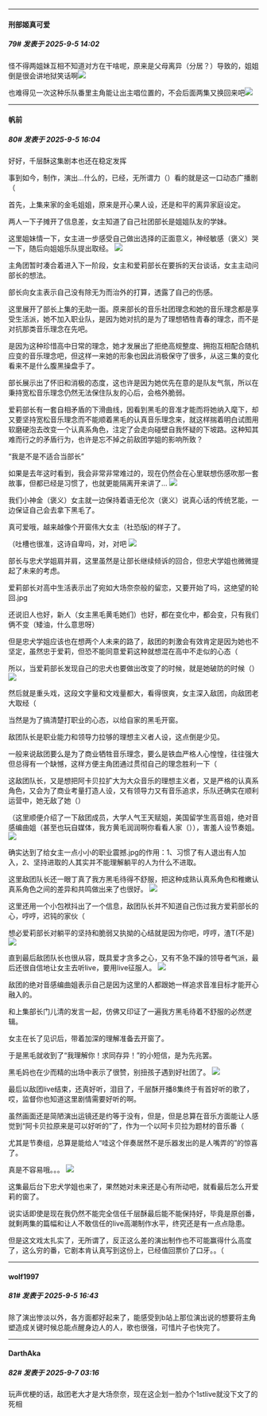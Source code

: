 ﻿
*****

####  刑部姬真可爱  
##### 79#       发表于 2025-9-5 14:02

怪不得两姐妹互相不知道对方在干啥呢，原来是父母离异（分居？）导致的，姐姐倒是很会讲地狱笑话啊<img src="https://static.stage1st.com/image/smiley/face2017/067.png" referrerpolicy="no-referrer">

也难得见一次这种乐队番里主角能让出主唱位置的，不会后面两集又换回来吧<img src="https://static.stage1st.com/image/smiley/face2017/053.png" referrerpolicy="no-referrer">


*****

####  帆前  
##### 80#       发表于 2025-9-5 16:04

好好，千层酥这集剧本也还在稳定发挥

事到如今，制作，演出…什么的，已经，无所谓力（）看的就是这一口动态广播剧（

首先，上集来家的金毛姐姐，原来是开心果人设，还是和平的离异家庭设定。

两人一下子摊开了信息差，女主知道了自己社团部长是姐姐队友的学妹。

这里姐妹情一下，女主进一步感受自己做出选择的正面意义，神经敏感（褒义）哭一下，随后向姐姐乐队提出取经。
<img src="https://s3.bmp.ovh/imgs/2025/09/05/0c2fb4772ea7bf86.jpg" referrerpolicy="no-referrer">

主角团暂时凑合着进入下一阶段，女主和爱莉部长在要拆的天台谈话，女主主动问部长的想法。

部长向女主表示自己没有除无为而治外的打算，透露了自己的伤感。

这里展开了部长上集的无助一面。原来部长的音乐社团理念和她的音乐理念都是享受生活派，她不加入职业队，是因为她对抗的是为了理想牺牲青春的理念，而不是对抗那类音乐理念在先吧。

是因为这种珍惜高中日常的理念，她才发展出了拒绝高规整度、拥抱互相配合随机应变的音乐理念吧，但这样一来她的形象也因此消极保守了很多，从这三集的变化看来不是什么腹黑操盘手了。

部长展示出了怀旧和消极的态度，这也许是因为她优先在意的是队友气氛，所以在秉持宽松音乐理念仍然无法保住队友的心后，会格外脆弱。

爱莉部长有一套自相矛盾的下滑曲线，因看到黑毛的音准才能而将她纳入麾下，却又要坚持宽松音乐理念而不能顺着黑毛的认真音乐理念来，就这样揣着明白试图用软磨硬泡去改变一个认真系角色，注定了会走向碰壁自我怀疑的下坡路。这种知其难而行之的矛盾行为，也许是忘不掉之前敌团学姐的影响所致？

“我是不是不适合当部长”

如果是去年这时看到，我会非常非常难过的，现在仍然会在心里联想伤感吹那一套故事，但都已经是习惯了，也就更能隔离开来讲了…
<img src="https://s3.bmp.ovh/imgs/2025/09/05/467be200ef9115d3.jpg" referrerpolicy="no-referrer">

我们小神金（褒义）女主就一边保持着语无伦次（褒义）说真心话的传统艺能，一边保证自己会去拿下黑毛了。

真可爱哦，越来越像个开窗伟大女主（社恐版)的样子了。

（吐槽也很准，这诗自卑吗，对，对吧
<img src="https://s3.bmp.ovh/imgs/2025/09/05/705432bbe062a925.jpg" referrerpolicy="no-referrer">

部长与忠犬学姐肩并肩，这里虽然是让部长继续倾诉的回合，但忠犬学姐也微微提起了未来的考虑。

爱莉部长对高中生活表示出了宛如大场奈奈般的留恋，又要开始了吗，这绝望的轮回.jpg

还说旧人也好，新人（女主黑毛黄毛她们）也好，都在变化中，都会变，只有我们俩不变（矮油，什么意思呀）

但是忠犬学姐应该也在想两个人未来的路了，敌团的刺激会有效肯定是因为她也不坚定，虽然忠于爱莉，但恐不能同意爱莉这种就想混在高中不走似的心态（

所以，当爱莉部长发现自己的忠犬也要做出改变了的时候，就是她破防的时候（）
<img src="https://s3.bmp.ovh/imgs/2025/09/05/e65a1036cff40122.jpg" referrerpolicy="no-referrer">

然后就是重头戏，这段文字量和文戏量都大，看得很爽，女主深入敌团，向敌团老大取经（

当然是为了搞清楚打职业的心态，以给自家的黑毛开窗。

敌团队长是职业能力和领导力拉够的理想主义者人设，这点倒是少见。

一般来说敌团要么是为了商业牺牲音乐理念，要么是铁血严格人心惶惶，往往强大但总得有一个缺憾，这样方便主角团通过贯彻自己的理念胜利一下（

这敌团队长，又是想把阿卡贝拉扩大为大众音乐的理想主义者，又是严格的认真系角色，又会为了商业考量打造人设，又有领导力又有音乐追求，乐队还确实在顺利运营中，她无敌了她（）

（这里顺便介绍了一下敌团成员，大学人气王天赋姐，美国留学生高音姐，绝对音感编曲姐（甚至也玩自媒体，我方黄毛润润啊你看看人家（）），害羞人设节奏姐。
<img src="https://s3.bmp.ovh/imgs/2025/09/05/f07b38e5938ea3d1.jpg" referrerpolicy="no-referrer">

确实达到了给女主一点小小的职业震撼.jpg的作用：1、习惯了有人退出有人加入，2、坚持进取的人其实并不能理解躺平的人为什么不进取。

这里敌团队长还一眼丁真了我方黑毛待得不舒服，把这种成熟认真系角色和稚嫩认真系角色之间的差异和共鸣做出来了也很好。
<img src="https://s3.bmp.ovh/imgs/2025/09/05/29c30857148e45a4.jpg" referrerpolicy="no-referrer">

这里还用一个小包袱抖出了一个信息，敌团队长并不知道自己伤过我方爱莉部长的心，哼哼，迟钝的家伙（

想必爱莉部长对躺平的坚持和脆弱又执拗的心结就是因为你吧，哼哼，渣T(不是)
<img src="https://s3.bmp.ovh/imgs/2025/09/05/1e0b221d4f54ea92.jpg" referrerpolicy="no-referrer">

直到最后敌团队长也很从容，既具爱才贪多之心，又有不急不躁的领导者气派，最后还很自信地让女主去听live，要用live征服人。
<img src="https://s3.bmp.ovh/imgs/2025/09/05/988e9735420b86e6.jpg" referrerpolicy="no-referrer">

敌团的绝对音感编曲姐表示自己是因为这里的人都跟她一样追求音准目标才能开心融入的。

和上集部长门儿清的发言一起，仿佛又印证了一遍我方黑毛待着不舒服的必然逻辑。

女主在长了见识后，带着加深的理解准备去开窗了。

于是黑毛就收到了“我理解你！求同存异！”的小短信，是为先兆罢。

黑毛妈也在少而精的出场中表示了很赞，别扭孩子遇到好社团了。
<img src="https://s3.bmp.ovh/imgs/2025/09/05/d6501bd645616343.jpg" referrerpolicy="no-referrer">

最后以敌团live结束，还真好听，泪目了，千层酥开播8集终于有首好听的歌了，哎，监督你也知道这里剧情需要好听的啊。

虽然画面还是简陋演出运镜还是约等于没有，但是，但是总算在音乐方面能让人感觉到“阿卡贝拉原来是可以好听的”了，作为一个以阿卡贝拉为题材的音乐番（

尤其是节奏组，总算是能给人“哇这个伴奏居然不是乐器发出的是人嘴弄的”的惊喜了。

真是不容易哦。。。
<img src="https://s3.bmp.ovh/imgs/2025/09/05/f539b86bc4e6b03c.jpg" referrerpolicy="no-referrer">

这集最后台下忠犬学姐也来了，果然她对未来还是心有所动吧，就看最后怎么开爱莉的窗了。

说实话即使是现在我仍然不能完全信任千层酥最后能不能保持好，毕竟是原创番，就剩两集的篇幅和让人不敢信任的live高潮制作水平，终究还是有一点点隐患。

但是这文戏太扎实了，无所谓了，反正这么差的演出制作也不可能赢得什么高度了，这么穷的番，它剧本肯认真写到这份上，已经值回票价了口牙。。（


*****

####  wolf1997  
##### 81#       发表于 2025-9-5 16:43

除了演出惨淡以外，各方面都好起来了，能感受到b站上那位演出说的想要将主角塑造成关键时候总能点醒身边人的人，歌也很强，可惜片子也快完了。


*****

####  DarthAka  
##### 82#       发表于 2025-9-7 03:16

玩声优梗的话，敌团老大才是大场奈奈，现在这企划一脸办个1stlive就没下文了的死相

